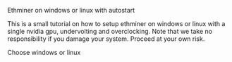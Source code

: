 Ethminer on windows or linux with autostart

This is a small tutorial on how to setup ethminer on windows or linux with a single nvidia gpu, undervolting and overclocking. Note that we take no responsibility if you damage your system. Proceed at your own risk.

Choose windows or linux